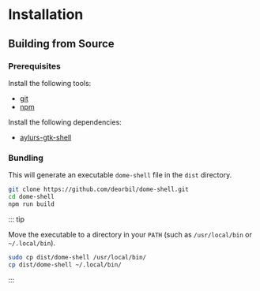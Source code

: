 # Installation

## Building from Source

### Prerequisites

Install the following tools:

- [git](https://git-scm.com/)
- [npm](https://nodejs.org/)

Install the following dependencies:

- [aylurs-gtk-shell](https://aylur.github.io/ags/)

### Bundling

This will generate an executable `dome-shell` file in the `dist` directory.

```sh
git clone https://github.com/deorbil/dome-shell.git
cd dome-shell
npm run build
```

::: tip

Move the executable to a directory in your `PATH` (such as `/usr/local/bin` or `~/.local/bin`).

```sh
sudo cp dist/dome-shell /usr/local/bin/
cp dist/dome-shell ~/.local/bin/
```

:::
